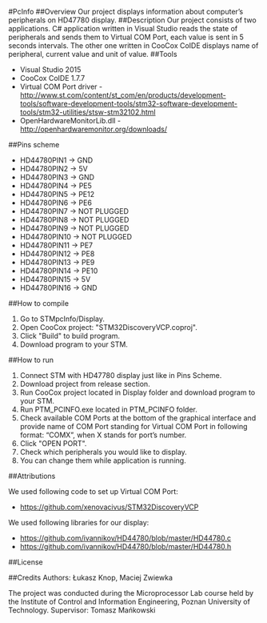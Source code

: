#PcInfo
##Overview
Our project displays information about computer’s peripherals on HD47780 display.
##Description
Our project consists of two applications. C# application written in Visual Studio reads the state of peripherals and sends them to Virtual COM Port, each value is sent in 5 seconds intervals. The other one written in CooCox CoIDE displays name of peripheral, current value and unit of value.
##Tools 
- Visual Studio 2015
- CooCox CoIDE 1.7.7
- Virtual COM Port driver - http://www.st.com/content/st_com/en/products/development-tools/software-development-tools/stm32-software-development-tools/stm32-utilities/stsw-stm32102.html
- OpenHardwareMonitorLib.dll - http://openhardwaremonitor.org/downloads/

##Pins scheme
- HD44780PIN1 -> GND
- HD44780PIN2 -> 5V
- HD44780PIN3 -> GND
- HD44780PIN4 -> PE5
- HD44780PIN5 -> PE12
- HD44780PIN6 -> PE6
- HD44780PIN7 -> NOT PLUGGED
- HD44780PIN8 -> NOT PLUGGED
- HD44780PIN9 -> NOT PLUGGED
- HD44780PIN10 -> NOT PLUGGED
- HD44780PIN11 -> PE7
- HD44780PIN12 -> PE8
- HD44780PIN13 -> PE9
- HD44780PIN14 -> PE10
- HD44780PIN15 -> 5V
- HD44780PIN16 -> GND


##How to compile

1. Go to STMpcInfo/Display. 
2. Open CooCox project:  "STM32DiscoveryVCP.coproj".
3. Click "Build" to build program.
4. Download program to your STM.

##How to run
1. Connect STM with HD47780 display just like in Pins Scheme.
2. Download project from release section.
3. Run CooCox project located in Display folder and download program to your STM.
4. Run PTM_PCINFO.exe located in PTM_PCINFO folder.
5. Check available COM Ports at the bottom of the graphical interface and provide name of COM Port standing for Virtual COM Port in following format: “COMX”, when X stands for port’s number.
6. Click "OPEN PORT".
7. Check  which  peripherals you would like to display.
8. You can change them while application is running.

##Attributions 

We used following code to set up Virtual COM Port: 
- https://github.com/xenovacivus/STM32DiscoveryVCP

We used following libraries for our display: 
- https://github.com/ivannikov/HD44780/blob/master/HD44780.c
- https://github.com/ivannikov/HD44780/blob/master/HD44780.h

##License

##Credits 
Authors: Łukasz Knop, Maciej Zwiewka

The project was conducted during the Microprocessor Lab course held by the Institute of Control and Information Engineering, Poznan University of Technology.
Supervisor: Tomasz Mańkowski


